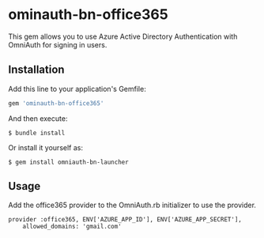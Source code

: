 # ominauth-bn-office365

This gem allows you to use Azure Active Directory Authentication with OmniAuth for signing in users.

## Installation

Add this line to your application's Gemfile:

```ruby
gem 'ominauth-bn-office365'
```

And then execute:

    $ bundle install

Or install it yourself as:

    $ gem install omniauth-bn-launcher

## Usage


Add the office365 provider to the OmniAuth.rb initializer to use the provider.

    provider :office365, ENV['AZURE_APP_ID'], ENV['AZURE_APP_SECRET'],
        allowed_domains: 'gmail.com'
